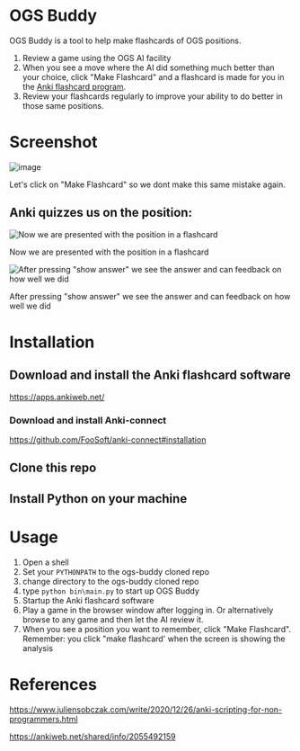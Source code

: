 # OGS Buddy

OGS Buddy is a tool to help make flashcards of OGS positions.

1. Review a game using the OGS AI facility
1. When you see a move where the AI did something much better than your choice, click "Make Flashcard" and a flashcard is made for you in the [Anki flashcard program](https://apps.ankiweb.net/).
1. Review your flashcards regularly to improve your ability to do better in those same positions.

# Screenshot

![image](https://user-images.githubusercontent.com/21293/189312364-e71d732f-8523-44db-a0f5-aea2c3b1a58c.png)

Let's click on "Make Flashcard" so we dont make this same mistake again.

## Anki quizzes us on the position:

![Now we are presented with the position in a flashcard](https://i.imgur.com/iJWkKYD.png)

Now we are presented with the position in a flashcard

![After pressing "show answer" we see the answer and can feedback on how well we did](https://user-images.githubusercontent.com/21293/189311588-c62bd4b6-e3c5-46dd-bff8-e5eeddfcfd30.png)

After pressing "show answer" we see the answer and can feedback on how well we did

# Installation

## Download and install the Anki flashcard software

https://apps.ankiweb.net/

### Download and install Anki-connect

https://github.com/FooSoft/anki-connect#installation

## Clone this repo

## Install Python on your machine

# Usage

1. Open a shell
2. Set your `PYTHONPATH` to the ogs-buddy cloned repo
3. change directory to the ogs-buddy cloned repo
4. type `python bin\main.py` to start up OGS Buddy
5. Startup the Anki flashcard software
6. Play a game in the browser window after logging in. Or alternatively browse to any game and then let the AI review it.
7. When you see a position you want to remember, click "Make Flashcard". Remember: you click "make flashcard' when the screen is showing the analysis

# References

https://www.juliensobczak.com/write/2020/12/26/anki-scripting-for-non-programmers.html

https://ankiweb.net/shared/info/2055492159

